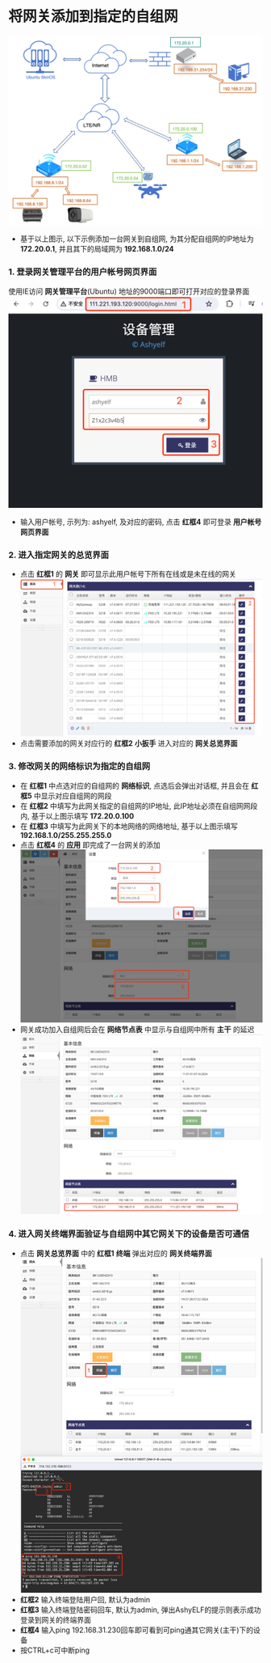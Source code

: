 

# 将网关添加到指定的自组网  

![avatar](./network_add_netbranch.jpg)   
- 基于以上图示, 以下示例添加一台网关到自组网, 为其分配自组网的IP地址为 **172.20.0.1**, 并且其下的局域网为 **192.168.1.0/24**      

### 1. 登录网关管理平台的用户帐号网页界面   
使用IE访问 **网关管理平台**(Ubuntu) 地址的9000端口即可打开对应的登录界面   
![avatar](./ashyelf_login_cn.jpg)   
- 输入用户帐号, 示列为: ashyelf, 及对应的密码, 点击 **红框4** 即可登录 **用户帐号网页界面**   

### 2. 进入指定网关的总览界面  
- 点击 **红框1** 的 **网关** 即可显示此用户帐号下所有在线或是未在线的网关   
![avatar](./network_add_gateway_list_cn.jpg)   
- 点击需要添加的网关对应行的 **红框2** **小扳手** 进入对应的 **网关总览界面**  

### 3. 修改网关的网络标识为指定的自组网   
- 在 **红框1** 中点选对应的自组网的 **网络标识**, 点选后会弹出对话框, 并且会在 **红框5** 中显示对应自组网的网段   
- 在 **红框2** 中填写为此网关指定的自组网的IP地址, 此IP地址必须在自组网网段内, 基于以上图示填写 **172.20.0.100**   
- 在 **红框3** 中填写为此网关下的本地网络的网络地址, 基于以上图示填写 **192.168.1.0/255.255.255.0**   
- 点击 **红框4** 的 **应用** 即完成了一台网关的添加   
![avatar](./network_add_netleaf_cn.jpg)   
- 网关成功加入自组网后会在 **网络节点表** 中显示与自组网中所有 **主干** 的延迟   
![avatar](./network_netleaf_status_cn.jpg)   

### 4. 进入网关终端界面验证与自组网中其它网关下的设备是否可通信   
- 点击 **网关总览界面** 中的 **红框1** **终端** 弹出对应的 **网关终端界面**   
![avatar](./network_netleaf_ping_cn.jpg)   
- **红框2** 输入终端登陆用户回, 默认为admin  
- **红框3** 输入终端登陆密码回车, 默认为admin, 弹出AshyELF的提示则表示成功登录到网关的终端界面      
- **红框4** 输入ping 192.168.31.230回车即可看到可ping通其它网关(主干)下的设备   
- 按CTRL+c可中断ping   

   



